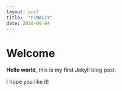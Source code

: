 ```yaml
---
layout: post
title:  "FINALLY"
date: 2020-08-04
---
```


# Welcome

**Hello world**, this is my first Jekyll blog post.

I hope you like it!
